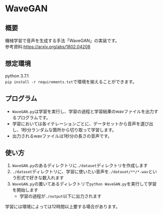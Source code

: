 # WaveGAN
## 概要
機械学習で音声を生成する手法「WaveGAN」の実装です。  
参考資料:https://arxiv.org/abs/1802.04208

## 想定環境
python 3.7.1  
`pip install -r requirements.txt`で環境を揃えることができます。 

## プログラム
* `WaveGAN.py`は学習を実行し、学習の過程と学習結果のwavファイルを出力するプログラムです。 
* 学習においては各イテレーションごとに、データセットから音声を選び出し、1秒分ランダムな箇所から切り取って学習します。 
* 出力されるwavファイルは1秒分の長さの音声です。 

## 使い方
1. `WaveGAN.py`のあるディレクトリに`./dataset`ディレクトリを作成します
1. `./dataset`ディレクトリに、学習に使いたい音声を`./dataset/**/*.wav`という形式で好きな数入れます
1. `WaveGAN.py`の置いてあるディレクトリで`python WaveGAN.py`を実行して学習を開始します
	* 学習の過程が`./output`以下に出力されます

学習には環境によっては12時間以上要する場合があります。   
